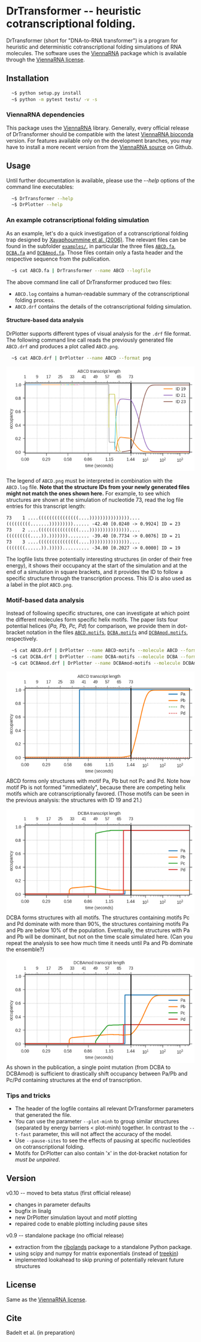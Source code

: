 # DrTransformer -- heuristic cotranscriptional folding.

DrTransformer (short for "DNA-to-RNA transformer") is a program for heuristic
and deterministic cotranscriptional folding simulations of RNA molecules. The
software uses the [ViennaRNA] package which is available through the [ViennaRNA
license].

## Installation
```sh
  ~$ python setup.py install
  ~$ python -m pytest tests/ -v -s
```

### ViennaRNA dependencies
This package uses the [ViennaRNA] library. Generally, every official release of
DrTransformer should be compatible with the latest [ViennaRNA bioconda] version.
For features available only on the development branches, you may have to install
a more recent version from the [ViennaRNA source] on Github.

## Usage
Until further documentation is available, please use the *--help* options of the 
command line executables:
```sh
  ~$ DrTransformer --help
  ~$ DrPlotter --help
```

### An example cotranscriptional folding simulation
As an example, let's do a quick investigation of a cotranscriptional folding
trap designed by [Xayaphoummine et al. (2006)]. The relevant files can be found
in the subfolder [`examples/`], in particular the three files [`ABCD.fa`],
[`DCBA.fa`] and [`DCBAmod.fa`]. Those files contain only a fasta header and the
respective sequence from the publication.
```sh
  ~$ cat ABCD.fa | DrTransformer --name ABCD --logfile 
```
The above command line call of DrTransformer produced two files:
 - `ABCD.log` contains a human-readable summary of the cotranscriptional folding process. 
 - `ABCD.drf` contains the details of the cotranscriptional folding simulation. 

#### Structure-based data analysis
DrPlotter supports different types of visual analysis for the `.drf` file
format. The following command line call reads the previously generated file
`ABCD.drf` and produces a plot called `ABCD.png`.
```sh
  ~$ cat ABCD.drf | DrPlotter --name ABCD --format png
```
![ABCD](examples/ABCD.png)

The legend of `ABCD.png` must be interpreted in combination with the `ABCD.log`
file. **Note that the structure IDs from your newly generated files might not
match the ones shown here.** For example, to see which structures are shown at
the simulation of nucleotide 73, read the log file entries for this transcript
length:
```
73    1 ....(((((((((((((((....)))))))))))))))....(((((((((.......)))))))))...... -42.40 [0.0240 -> 0.9924] ID = 23
73    2 ....(((((((((((((((....)))))))))))))))....(((((((((....)).)))))))........ -39.40 [0.7734 -> 0.0076] ID = 21
73    3 ....(((((((((((((((....)))))))))))))))....(((((((......)).))))).......... -34.80 [0.2027 -> 0.0000] ID = 19

```
The logfile lists three potentially interesting structures (in order of their
free energy), it shows their occupancy at the start of the simulation and
at the end of a simulation in square brackets, and it provides the ID to follow
a specific structure through the transcription process. This ID is also used as 
a label in the plot `ABCD.png`.

### Motif-based data analysis
Instead of following specific structures, one can investigate at which point
the different molecules form specific helix motifs. The paper lists four
potential helices (*Pa, Pb, Pc, Pd*) for comparison, we provide them in
dot-bracket notation in the files [`ABCD.motifs`], [`DCBA.motifs`] and
[`DCBAmod.motifs`], respectively.
```sh
  ~$ cat ABCD.drf | DrPlotter --name ABCD-motifs --molecule ABCD --format png --motiffile ABCD.motifs --motifs Pa Pb Pc Pd
  ~$ cat DCBA.drf | DrPlotter --name DCBA-motifs --molecule DCBA --format png --motiffile DCBA.motifs --motifs Pa Pb Pc Pd
  ~$ cat DCBAmod.drf | DrPlotter --name DCBAmod-motifs --molecule DCBAmod --format png --motiffile DCBAmod.motifs --motifs Pa Pb Pc Pd
```
<img src="examples/ABCD-motifs.png" alt="ABCD"/><br>
ABCD forms only structures with motif Pa, Pb but not Pc and Pd. Note how motif
Pb is not formed "immediately", because there are competing helix motifs which
are cotranscriptionally favored. (Those motifs can be seen in the previous
analysis: the structures with ID 19 and 21.)


<img src="examples/DCBA-motifs.png" alt="DCBA"/><br>
DCBA forms structures with all motifs. The structures containing motifs Pc and
Pd dominate with more than 90%, the structures containing motifs Pa and Pb are
below 10% of the population. Eventually, the structures with Pa and Pb will be
dominant, but not on the time scale simulated here. (Can you repeat the analysis
to see how much time it needs until Pa and Pb dominate the ensemble?)

<img src="examples/DCBAmod-motifs.png" alt="DCBAmod"/><br>
As shown in the publication, a single point mutation (from DCBA to DCBAmod) is
sufficient to drastically shift occupancy between Pa/Pb and Pc/Pd containing 
structures at the end of transcription.

### Tips and tricks
 - The header of the logfile contains all relevant DrTransformer parameters that generated the file. 
 - You can use the parameter `--plot-minh` to group similar structures (separated by energy barriers < plot-minh) together. 
    In contrast to the `--t-fast` parameter, this will not affect the accuracy of the model.
 - Use `--pause-sites` to see the effects of pausing at specific nucleotides on cotranscriptional folding.
 - Motifs for DrPlotter can also contain 'x' in the dot-bracket notation for *must be unpaired*.

## Version
v0.10 -- moved to beta status (first official release)
  * changes in parameter defaults 
  * bugfix in linalg
  * new DrPlotter simulation layout and motif plotting
  * repaired code to enable plotting including pause sites

v0.9 -- standalone package (no official release)
  * extraction from the [ribolands] package to a standalone Python package.
  * using scipy and numpy for matrix exponentials (instead of [treekin])
  * implemented lookahead to skip pruning of potentially relevant future structures

## License
Same as the [ViennaRNA license]. 

## Cite
Badelt et al. (in preparation)
 
[//]: References
[ViennaRNA]: <http://www.tbi.univie.ac.at/RNA>
[ViennaRNA source]: <https://github.com/ViennaRNA/ViennaRNA>
[ViennaRNA bioconda]: <https://anaconda.org/bioconda/viennarna>
[ViennaRNA license]: <https://github.com/ViennaRNA/ViennaRNA/blob/master/license.txt>
[ribolands]: <https://github.com/bad-ants-fleet/ribolands>
[treekin]: <https://github.com/ViennaRNA/Treekin>
[Xayaphoummine et al. (2006)]: <https://doi.org/10.1093/nar/gkl1036>
[`examples/`]: <https://github.com/bad-ants-fleet/drtransformer/tree/master/examples>
[`ABCD.fa`]: <https://github.com/bad-ants-fleet/drtransformer/blob/master/examples/ABCD.fa>
[`DCBA.fa`]: <https://github.com/bad-ants-fleet/drtransformer/blob/master/examples/DCBA.fa>
[`DCBAmod.fa`]: <https://github.com/bad-ants-fleet/drtransformer/blob/master/examples/DCBAmod.fa>
[`ABCD.motifs`]: <https://github.com/bad-ants-fleet/drtransformer/blob/master/examples/ABCD.motifs>
[`DCBA.motifs`]: <https://github.com/bad-ants-fleet/drtransformer/blob/master/examples/DCBA.motifs>
[`DCBAmod.motifs`]: <https://github.com/bad-ants-fleet/drtransformer/blob/master/examples/DCBAmod.motifs>
